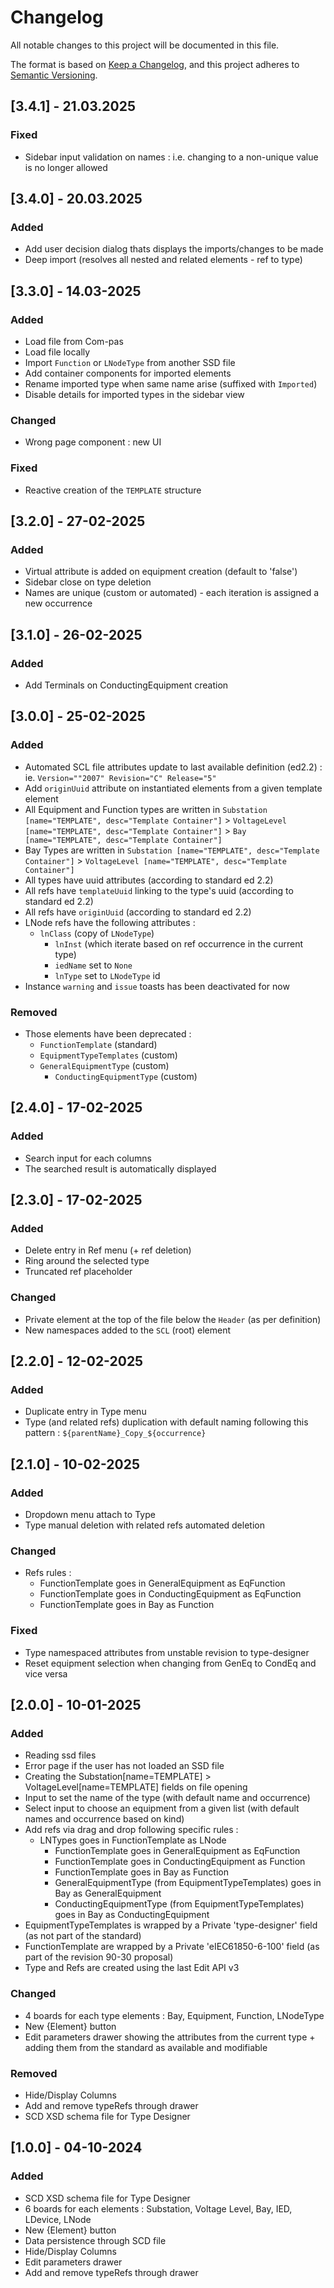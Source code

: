 # Changelog

All notable changes to this project will be documented in this file.

The format is based on [Keep a Changelog](https://keepachangelog.com/en/1.1.0/),
and this project adheres to [Semantic Versioning](https://semver.org/spec/v2.0.0.html).


## [3.4.1] - 21.03.2025

### Fixed 

- Sidebar input validation on names : i.e. changing to a non-unique value is no longer allowed

## [3.4.0] - 20.03.2025

### Added 

- Add user decision dialog thats displays the imports/changes to be made
- Deep import (resolves all nested and related elements - ref to type)

## [3.3.0] - 14.03-2025

### Added

- Load file from Com-pas
- Load file locally
- Import `Function` or `LNodeType` from another SSD file
- Add container components for imported elements
- Rename imported type when same name arise (suffixed with `Imported`)
- Disable details for imported types in the sidebar view

### Changed

- Wrong page component : new UI

### Fixed

- Reactive creation of the `TEMPLATE` structure

## [3.2.0] - 27-02-2025

### Added

- Virtual attribute is added on equipment creation (default to 'false')
- Sidebar close on type deletion
- Names are unique (custom or automated) - each iteration is assigned a new occurrence

## [3.1.0] - 26-02-2025

### Added

- Add Terminals on ConductingEquipment creation

## [3.0.0] - 25-02-2025

### Added

- Automated SCL file attributes update to last available definition (ed2.2) : ie. `Version=""2007" Revision="C" Release="5"`
- Add `originUuid` attribute on instantiated elements from a given template element
- All Equipment and Function types are written in `Substation [name="TEMPLATE", desc="Template Container"]` > `VoltageLevel [name="TEMPLATE", desc="Template Container"]` > `Bay [name="TEMPLATE", desc="Template Container"]`
- Bay Types are written in `Substation [name="TEMPLATE", desc="Template Container"]` > `VoltageLevel [name="TEMPLATE", desc="Template Container"]`
- All types have uuid attributes (according to standard ed 2.2)
- All refs have `templateUuid` linking to the type's uuid (according to standard ed 2.2)
- All refs have `originUuid` (according to standard ed 2.2)
- LNode refs have the following attributes : 
  - `lnClass` (copy of `LNodeType`)
	- `lnInst` (which iterate based on ref occurrence in the current type)
	- `iedName` set to `None`
	- `lnType` set to `LNodeType` id
- Instance `warning` and `issue` toasts has been deactivated for now

### Removed

- Those elements have been deprecated : 
  - `FunctionTemplate` (standard)
  - `EquipmentTypeTemplates` (custom)
  - `GeneralEquipmentType` (custom)
	- `ConductingEquipmentType` (custom)

## [2.4.0] - 17-02-2025

### Added

- Search input for each columns
- The searched result is automatically displayed

## [2.3.0] - 17-02-2025

### Added

- Delete entry in Ref menu (+ ref deletion)
- Ring around the selected type
- Truncated ref placeholder

### Changed

- Private element at the top of the file below the `Header` (as per definition)
- New namespaces added to the `SCL` (root) element

## [2.2.0] - 12-02-2025

### Added

- Duplicate entry in Type menu
- Type (and related refs) duplication with default naming following this pattern : `${parentName}_Copy_${occurrence}`

## [2.1.0] - 10-02-2025

### Added

- Dropdown menu attach to Type
- Type manual deletion with related refs automated deletion

### Changed

- Refs rules :
	* FunctionTemplate goes in GeneralEquipment as EqFunction
	* FunctionTemplate goes in ConductingEquipment as EqFunction
	* FunctionTemplate goes in Bay as Function

### Fixed

- Type namespaced attributes from unstable revision to type-designer
- Reset equipment selection when changing from GenEq to CondEq and vice versa

## [2.0.0] - 10-01-2025

### Added 

- Reading ssd files
- Error page if the user has not loaded an SSD file
- Creating the Substation[name=TEMPLATE] > VoltageLevel[name=TEMPLATE] fields on file opening
- Input to set the name of the type (with default name and occurrence)
- Select input to choose an equipment from a given list (with default names and occurrence based on kind)
- Add refs via drag and drop following specific rules :
  * LNTypes goes in FunctionTemplate as LNode
	* FunctionTemplate goes in GeneralEquipment as EqFunction
	* FunctionTemplate goes in ConductingEquipment as Function
	* FunctionTemplate goes in Bay as Function
	* GeneralEquipmentType (from EquipmentTypeTemplates) goes in Bay as GeneralEquipment
	* ConductingEquipmentType (from EquipmentTypeTemplates) goes in Bay as ConductingEquipment
- EquipmentTypeTemplates is wrapped by a Private 'type-designer' field (as not part of the standard)
- FunctionTemplate are wrapped by a Private 'eIEC61850-6-100' field (as part of the revision 90-30 proposal)
- Type and Refs are created using the last Edit API v3

### Changed

- 4 boards for each type elements : Bay, Equipment, Function, LNodeType
- New {Element} button
- Edit parameters drawer showing the attributes from the current type + adding them from the standard as available and modifiable

### Removed

- Hide/Display Columns
- Add and remove typeRefs through drawer
- SCD XSD schema file for Type Designer

## [1.0.0] - 04-10-2024

### Added

- SCD XSD schema file for Type Designer
- 6 boards for each elements : Substation, Voltage Level, Bay, IED, LDevice, LNode
- New {Element} button
- Data persistence through SCD file
- Hide/Display Columns
- Edit parameters drawer
- Add and remove typeRefs through drawer
